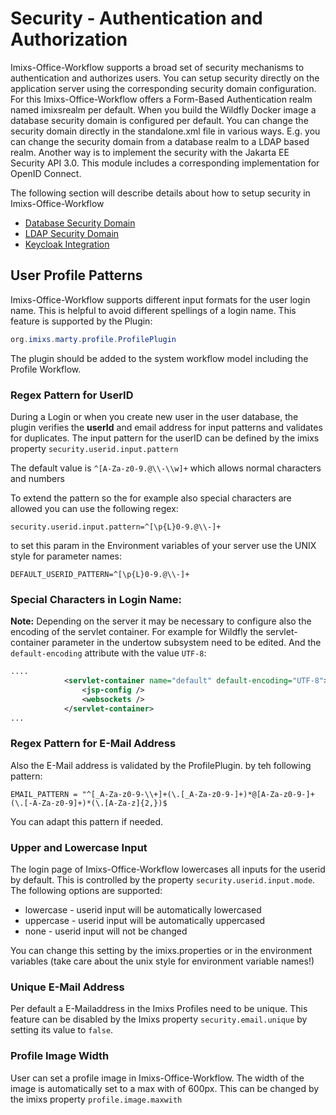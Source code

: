 # Security - Authentication and Authorization


Imixs-Office-Workflow supports a broad set of security mechanisms to authentication and authorizes users. You can setup security directly on the application server using the corresponding security domain configuration. For this Imixs-Office-Workflow offers a Form-Based Authentication realm named imixsrealm per default. When you build the Wildfly Docker image a database security domain is configured per default. You can change the security domain directly in the standalone.xml file in various ways. E.g. you can change the security domain from a database realm to a LDAP based realm. Another way is to implement the security with the Jakarta EE Security API 3.0. This module includes a corresponding implementation for OpenID Connect.

The following section will describe details about how to setup security in Imixs-Office-Workflow

 - [Database Security Domain](./db.html)
 - [LDAP Security Domain](./ldap.html)
 - [Keycloak Integration](./oidc/keycloak.html)


## User Profile Patterns

Imixs-Office-Workflow supports different input formats for the user login name. This is helpful to avoid different spellings of a login name. This feature is supported by the Plugin:

```java 
org.imixs.marty.profile.ProfilePlugin
```

The plugin should be added to the system workflow model including the Profile Workflow.

### Regex Pattern for UserID

During a Login or when you create new user in the user database, the plugin verifies the **userId** and email address for input patterns and
validates for duplicates. The input pattern for the userID can be defined by the imixs property `security.userid.input.pattern`

The default value is `^[A-Za-z0-9.@\\-\\w]+` which allows normal characters and numbers

To extend the pattern so the for example also special characters are allowed you can use the following regex:

`security.userid.input.pattern=^[\p{L}0-9.@\\-]+`

to set this param in the Environment variables of your server use the UNIX style for parameter names:

```
DEFAULT_USERID_PATTERN=^[\p{L}0-9.@\\-]+
```

### Special Characters in Login Name:

**Note:** Depending on the server it may be necessary to configure also the encoding of the servlet container. For example for Wildfly the servlet-container parameter in the undertow subsystem need to be edited. And the `default-encoding` attribute with the value `UTF-8`:


```xml
....
            <servlet-container name="default" default-encoding="UTF-8">
                <jsp-config />
                <websockets />
            </servlet-container>
...
``` 

### Regex Pattern for E-Mail Address

Also the E-Mail address is validated by the ProfilePlugin. by teh following pattern:

```
EMAIL_PATTERN = "^[_A-Za-z0-9-\\+]+(\.[_A-Za-z0-9-]+)*@[A-Za-z0-9-]+(\.[-A-Za-z0-9]+)*(\.[A-Za-z]{2,})$
```

You can adapt this pattern if needed.

### Upper and Lowercase Input

The login page of Imixs-Office-Workflow lowercases all inputs for the userid by default. This is controlled by the property `security.userid.input.mode`. The following options are supported:

 - lowercase - userid input will be automatically lowercased
 - uppercase - userid input will be automatically uppercased
 - none - userid input will not be changed

You can change this setting by the imixs.properties or in the environment variables (take care about the unix style for environment variable names!)


### Unique E-Mail Address

Per default a E-Mailaddress in the Imixs Profiles need to be unique. This feature can be disabled by the Imixs property `security.email.unique` by setting its value to `false`.

### Profile Image Width

User can set a profile image in Imixs-Office-Workflow. The width of the image is automatically set to a max with of 600px. This can be changed by the imixs property `profile.image.maxwith`

